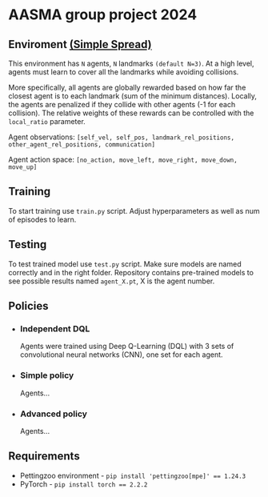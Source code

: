 # AASMA group project 2024
## Enviroment [(Simple Spread)](https://pettingzoo.farama.org/environments/mpe/simple_spread/)
This environment has `N` agents, `N` landmarks `(default N=3)`. At a high level, agents must learn to cover all the landmarks while avoiding collisions.

More specifically, all agents are globally rewarded based on how far the closest agent is to each landmark (sum of the minimum distances). Locally, the agents are penalized if they collide with other agents (-1 for each collision). The relative weights of these rewards can be controlled with the `local_ratio` parameter.

Agent observations: `[self_vel, self_pos, landmark_rel_positions, other_agent_rel_positions, communication]`

Agent action space: `[no_action, move_left, move_right, move_down, move_up]`

## Training
To start training use `train.py` script. Adjust hyperparameters as well as num of episodes to learn.

## Testing 
To test trained model use `test.py` script. Make sure models are named correctly and in the right folder.
Repository contains pre-trained models to see possible results named `agent_X.pt`, X is the agent number.

## Policies
- ### Independent DQL
    Agents were trained using Deep Q-Learning (DQL) with 3 sets of convolutional neural networks (CNN), one set for each agent. 
- ### Simple policy
    Agents...
- ### Advanced policy
    Agents...


## Requirements 
- Pettingzoo environment -  `pip install 'pettingzoo[mpe]' == 1.24.3` 
- PyTorch - `pip install torch == 2.2.2`
